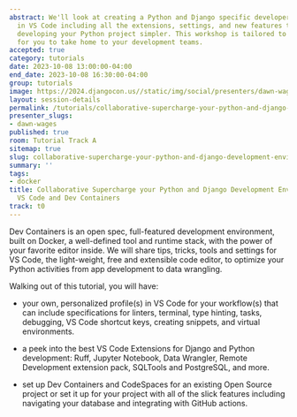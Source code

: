 ```yaml
---
abstract: We'll look at creating a Python and Django specific developer environment
  in VS Code including all the extensions, settings, and new features that will make
  developing your Python project simpler. This workshop is tailored to your needs
  for you to take home to your development teams.
accepted: true
category: tutorials
date: 2023-10-08 13:00:00-04:00
end_date: 2023-10-08 16:30:00-04:00
group: tutorials
image: https://2024.djangocon.us//static/img/social/presenters/dawn-wages.png
layout: session-details
permalink: /tutorials/collaborative-supercharge-your-python-and-django-development-environment-with-vs-code-and-dev-containers/
presenter_slugs:
- dawn-wages
published: true
room: Tutorial Track A
sitemap: true
slug: collaborative-supercharge-your-python-and-django-development-environment-with-vs-code-and-dev-containers
summary: ''
tags:
- docker
title: Collaborative Supercharge your Python and Django Development Environment with
  VS Code and Dev Containers
track: t0
---
```


Dev Containers is an open spec, full-featured development environment, built on Docker, a well-defined tool and runtime stack, with the power of your favorite editor inside. We will share tips, tricks, tools and settings for VS Code, the light-weight, free and extensible code editor, to optimize your Python activities from app development to data wrangling. 

Walking out of this tutorial, you will have:

- your own, personalized profile(s) in VS Code for your workflow(s) that can include specifications for linters, terminal, type hinting, tasks, debugging, VS Code shortcut keys, creating snippets, and virtual environments.

- a peek into the best VS Code Extensions for Django and Python development: Ruff, Jupyter Notebook, Data Wrangler, Remote Development extension pack, SQLTools and PostgreSQL, and more. 

- set up Dev Containers and CodeSpaces for an existing Open Source project or set it up for your project with all of the slick features including navigating your database and integrating with GitHub actions.
